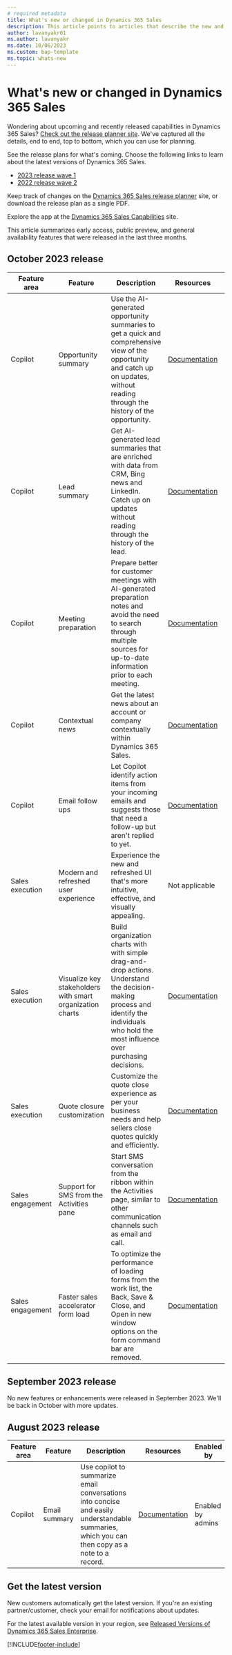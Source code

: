 ```yaml
---
# required metadata
title: What's new or changed in Dynamics 365 Sales
description: This article points to articles that describe the new and changed features in each release of Dynamics 365 Sales.
author: lavanyakr01
ms.author: lavanyakr
ms.date: 10/06/2023
ms.custom: bap-template 
ms.topic: whats-new 
---
```

# What's new or changed in Dynamics 365 Sales

Wondering about upcoming and recently released capabilities in Dynamics 365 Sales? [Check out the release planner site](https://experience.dynamics.com/releaseplans/?app=sales). We've captured all the details, end to end, top to bottom, which you can use for planning.  

See the release plans for what's coming. Choose the following links to learn about the latest versions of Dynamics 365 Sales.

- [2023 release wave 1](/dynamics365/release-plan/2023wave1/sales/dynamics365-sales/planned-features)  
- [2022 release wave 2](/dynamics365-release-plan/2022wave2/sales/dynamics365-sales/planned-features)  

Keep track of changes on the [Dynamics 365 Sales release planner](https://experience.dynamics.com/releaseplans/?app=sales) site, or download the release plan as a single PDF.

Explore the app at the [Dynamics 365 Sales Capabilities](https://dynamics.microsoft.com/sales/overview/) site.

This article summarizes early access, public preview, and general availability features that were released in the last three months.

## October 2023 release

| Feature area  |Feature  |Description  |Resources  |Enabled by | Availability |
|---------|---------|---------|---------|---------|---------|
|Copilot     | Opportunity summary       | Use the AI-generated opportunity summaries to get a quick and comprehensive view of the opportunity and catch up on updates, without reading through the history of the opportunity.        |  [Documentation](copilot-get-information.md#summarize-a-lead-or-opportunity)       |Enabled by admins         |  GA       |
|Copilot     | Lead summary        | Get AI-generated lead summaries that are enriched with data from CRM, Bing news and LinkedIn. Catch up on updates without reading through the history of the lead.        | [Documentation](copilot-get-information.md#enrich-leads-with-related-information)         | Enabled by admins         | GA         |
|Copilot     | Meeting preparation        | Prepare better for customer meetings with AI-generated preparation notes and avoid the need to search through multiple sources for up-to-date information prior to each meeting.         | [Documentation](copilot-stay-ahead.md#prepare-for-upcoming-sales-appointments)        |  Enabled by admins       |   GA      |
|Copilot     | Contextual news        | Get the latest news about an account or company contextually within Dynamics 365 Sales.        |  [Documentation](copilot-get-information.md#show-the-latest-news-about-an-account)       | Enabled by admin         | GA        |
|Copilot     | Email follow ups        | Let Copilot identify action items from your incoming emails and suggests those that need a follow-up but aren't replied to yet.              | [Documentation](copilot-stay-ahead.md#show-emails-you-havent-replied-to)   | Enabled by admins         | GA         |
|Sales execution     |  Modern and refreshed user experience       | Experience the new and refreshed UI that's more intuitive, effective, and visually appealing.         |  Not applicable        | Enabled by default        | GA        |
|Sales execution     |  Visualize key stakeholders with  smart organization charts       | Build organization charts with with simple drag-and-drop actions. Understand the decision-making process and identify the individuals who hold the most influence over purchasing decisions.          |  [Documentation](organization-charts.md)        | Enabled by default        | GA        |
|Sales execution     |  Quote closure customization       | Customize the quote close experience as per your business needs and help sellers close quotes quickly and efficiently.          |  [Documentation](customize-quote-closure.md)        | Enabled by default        | GA        |
|Sales engagement     |     Support for SMS from the Activities pane    |  Start SMS conversation from the ribbon within the Activities page, similar to other communication channels such as email and call.         | [Documentation](manage-text-message-communications.md)         |  Enabled by default       |    GA     |
|Sales engagement     |  Faster sales accelerator form load       | To optimize the performance of loading forms from the work list, the Back, Save & Close, and Open in new window options on the form command bar are removed.       |  [Documentation](prioritize-sales-pipeline-through-work-list.md#view-my-records-through-work-list)        | Enabled by default        | GA        |


## September 2023 release

No new features or enhancements were released in September 2023. We'll be back in October with more updates.

## August 2023 release

| Feature area  |Feature  |Description  |Resources  |Enabled by | Availability |
|---------|---------|---------|---------|---------|---------|
|Copilot     | Email summary       | Use copilot to summarize email conversations into concise and easily understandable summaries, which you can then copy as a note to a record.       |  [Documentation](view-copy-email-summary.md)       |Enabled by admins         |  Public preview       |

## Get the latest version

New customers automatically get the latest version. If you're an existing partner/customer, check your email for notifications about updates. 

For the latest available version in your region, see [Released Versions of Dynamics 365 Sales Enterprise](/dynamics365/released-versions/dynamics365sales).

[!INCLUDE[footer-include](../includes/footer-banner.md)]
